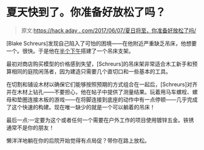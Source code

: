 # 夏天快到了。你准备好放松了吗？

> 原文:[https://hack aday . com/2017/06/07/夏日将至，你准备好放松了吗/](https://hackaday.com/2017/06/07/summer-is-approaching-are-you-prepared-to-relax/)

[Blake Schreurs]发现自己陷入了可怕的困境——在他附近严重缺乏吊床，他想要一个。很快。于是他在[半个下午](https://hackbuild.wordpress.com/2017/05/28/the-3-hour-hammock-stand/)搭建了一个吊床支架。

最初对商店购买模型的价格感到失望，[Schreurs]的吊床架非常适合木工新手和预算相同的庭院闲荡者，因为建造只需要几个直切口和一些基本的工具。

在切割和铺设木材以确保它们能够按照预期的方式组合在一起后，[Schreurs]对齐并在木材上钻孔——不要担心，他在帖子中提供了测量结果。玩着用马车螺栓、螺母和垫圈连接木板的游戏——在将脚连接到底座的动作中有一点停顿——几乎完成了这个快速的构建。现在唯一缺少的就是一个可以躺着的吊床！

最后一点:一定要为这个或者任何一个需要在户外工作的项目使用镀锌五金。铁锈通常不是你的朋友！

懒洋洋地躺在你的后院开始觉得有点局促？带你在路上放松。